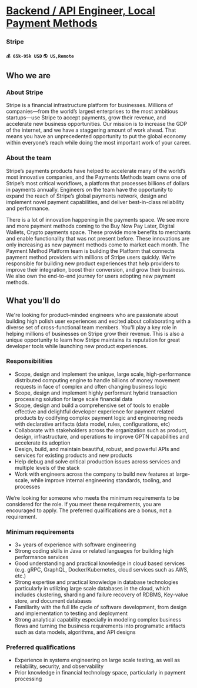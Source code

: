 # [Backend / API Engineer, Local Payment Methods](https://www.remotewlb.com/apply/backend-api-engineer-local-payment-methods)  
### Stripe  
#### `💰 65k-95k USD` `🌎 US,Remote`  

## Who we are

### About Stripe

Stripe is a financial infrastructure platform for businesses. Millions of companies—from the world’s largest enterprises to the most ambitious startups—use Stripe to accept payments, grow their revenue, and accelerate new business opportunities. Our mission is to increase the GDP of the internet, and we have a staggering amount of work ahead. That means you have an unprecedented opportunity to put the global economy within everyone’s reach while doing the most important work of your career.

### About the team

Stripe’s payments products have helped to accelerate many of the world’s most innovative companies, and the Payments Methods team owns one of Stripe’s most critical workflows, a platform that processes billions of dollars in payments annually. Engineers on the team have the opportunity to expand the reach of Stripe’s global payments network, design and implement novel payment capabilities, and deliver best-in-class reliability and performance.

There is a lot of innovation happening in the payments space. We see more and more payment methods coming to the Buy Now Pay Later, Digital Wallets, Crypto payments space. These provide more benefits to merchants and enable functionality that was not present before. These innovations are only increasing as new payment methods come to market each month. The Payment Method Platform team is building the Platform that connects payment method providers with millions of Stripe users quickly. We're responsible for building new product experiences that help providers to improve their integration, boost their conversion, and grow their business. We also own the end-to-end journey for users adopting new payment methods.

## What you’ll do

We're looking for product-minded engineers who are passionate about building high polish user experiences and excited about collaborating with a diverse set of cross-functional team members. You'll play a key role in helping millions of businesses on Stripe grow their revenue. This is also a unique opportunity to learn how Stripe maintains its reputation for great developer tools while launching new product experiences.

### Responsibilities

  * Scope, design and implement the unique, large scale, high-performance distributed computing engine to handle billions of money movement requests in face of complex and often changing business logic
  * Scope, design and implement highly performant hybrid transaction processing solution for large scale financial data
  * Scope, design and build a comprehensive set of tools to enable effective and delightful developer experience for payment related products by codifying complex payment logic and engineering needs with declarative artifacts (data model, rules, configurations, etc)
  * Collaborate with stakeholders across the organization such as product, design, infrastructure, and operations to improve GPTN capabilities and accelerate its adoption
  * Design, build, and maintain beautiful, robust, and powerful APIs and services for existing products and new products
  * Help debug and solve critical production issues across services and multiple levels of the stack
  * Work with engineers across the company to build new features at large-scale, while improve internal engineering standards, tooling, and processes

We’re looking for someone who meets the minimum requirements to be considered for the role. If you meet these requirements, you are encouraged to apply. The preferred qualifications are a bonus, not a requirement.

### Minimum requirements

  * 3+ years of experience with software engineering
  * Strong coding skills in Java or related languages for building high performance services
  * Good understanding and practical knowledge in cloud based services (e.g. gRPC, GraphQL, Docker/Kubernetes, cloud services such as AWS, etc.) 
  * Strong expertise and practical knowledge in database technologies particularly in utilizing large scale databases in the cloud, which includes clustering, sharding and failure recovery of RDBMS, Key-value store, and document databases
  * Familiarity with the full life cycle of software development, from design and implementation to testing and deployment
  * Strong analytical capability especially in modeling complex business flows and turning the business requirements into programatic artifacts such as data models, algorithms, and API designs 

### **Preferred qualifications**

  * Experience in systems engineering on large scale testing, as well as reliability, security, and observability 
  * Prior knowledge in financial technology space, particularly in payment processing

